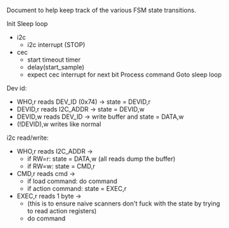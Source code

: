 Document to help keep track of the various FSM state transitions.

Init
Sleep loop
 * i2c
   - i2c interrupt (STOP)
 * cec
   - start timeout timer
   - delay(start_sample)
   - expect cec interrupt for next bit
Process command
Goto sleep loop

Dev id:
* WHO,r reads DEV_ID (0x74) -> state = DEVID,r
* DEVID,r reads I2C_ADDR -> state = DEVID,w
* DEVID,w reads DEV_ID -> write buffer and state = DATA,w
* (!DEVID),w writes like normal

i2c read/write:
* WHO,r reads I2C_ADDR ->
  - if RW=r: state = DATA,w (all reads dump the buffer)
  - if RW=w: state = CMD,r
* CMD,r reads cmd ->
  - if load command: do command
  - if action command: state = EXEC,r
* EXEC,r reads 1 byte ->
  - (this is to ensure naive scanners don't fuck with the state by trying
    to read action registers)
  - do command